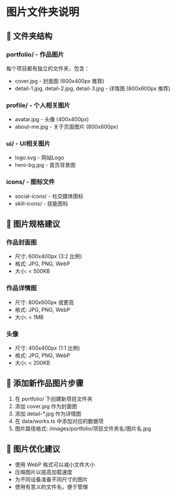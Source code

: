 # 图片文件夹说明

## 📁 文件夹结构

### portfolio/ - 作品图片
每个项目都有独立的文件夹，包含：
- cover.jpg - 封面图 (600x400px 推荐)
- detail-1.jpg, detail-2.jpg, detail-3.jpg - 详情图 (800x600px 推荐)

### profile/ - 个人相关图片
- avatar.jpg - 头像 (400x400px)
- about-me.jpg - 关于页面图片 (800x600px)

### ui/ - UI相关图片
- logo.svg - 网站Logo
- hero-bg.jpg - 首页背景图

### icons/ - 图标文件
- social-icons/ - 社交媒体图标
- skill-icons/ - 技能图标

## 📸 图片规格建议

### 作品封面图
- 尺寸: 600x400px (3:2 比例)
- 格式: JPG, PNG, WebP
- 大小: < 500KB

### 作品详情图
- 尺寸: 800x600px 或更高
- 格式: JPG, PNG, WebP
- 大小: < 1MB

### 头像
- 尺寸: 400x400px (1:1 比例)
- 格式: JPG, PNG, WebP
- 大小: < 200KB

## 🎯 添加新作品图片步骤

1. 在 portfolio/ 下创建新项目文件夹
2. 添加 cover.jpg 作为封面图
3. 添加 detail-*.jpg 作为详情图
4. 在 data/works.ts 中添加对应的数据项
5. 图片路径格式: /images/portfolio/项目文件夹名/图片名.jpg

## 🔧 图片优化建议

- 使用 WebP 格式可以减小文件大小
- 压缩图片以提高加载速度
- 为不同设备准备不同尺寸的图片
- 使用有意义的文件名，便于管理
